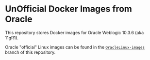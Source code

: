 # UnOfficial Docker Images from Oracle

This repository stores Docker images for Oracle Weblogic 10.3.6 (aka 11gR1).

Oracle "official" Linux images can be found in the [`OracleLinux-images`](https://github.com/oracle/docker/tree/OracleLinux-images) branch of this repository.

